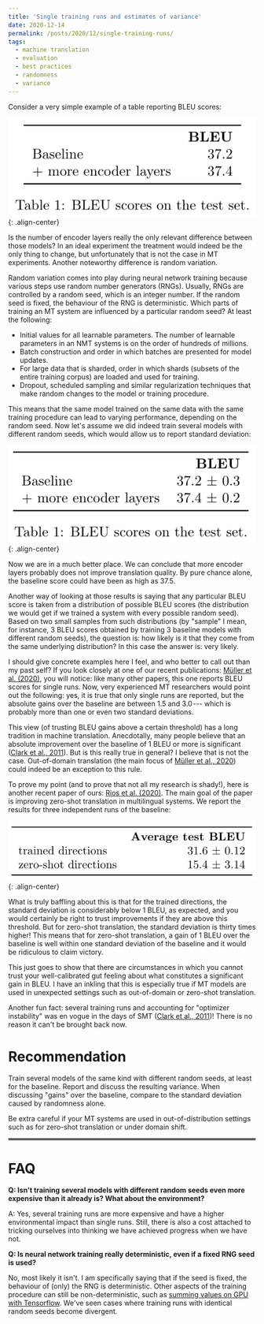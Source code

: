 ```yaml
---
title: 'Single training runs and estimates of variance'
date: 2020-12-14
permalink: /posts/2020/12/single-training-runs/
tags:
  - machine translation
  - evaluation
  - best practices
  - randomness
  - variance
---
```


Consider a very simple example of a table reporting BLEU scores:

![simple BLEU table](/images/single-training-runs-1.png){: .align-center}

Is the number of encoder layers really the only relevant difference between those models? In an ideal experiment the treatment would
indeed be the only thing to change, but unfortunately that is not the case in MT experiments. Another noteworthy difference is random variation.

Random variation comes into play during neural network training because various steps use random number generators (RNGs).
Usually, RNGs are controlled by a random seed, which is an integer number. If the random seed is fixed, the behaviour of the RNG is
deterministic. Which parts of training an MT system are influenced by a particular random seed? At least the following:

* Initial values for all learnable parameters. The number of learnable parameters in an NMT systems is on the order of hundreds of millions.
* Batch construction and order in which batches are presented for model updates.
* For large data that is sharded, order in which shards (subsets of the entire training corpus) are loaded and used for training.
* Dropout, scheduled sampling and similar regularization techniques that make random changes to the model or training procedure.

This means that the same model trained on the same data with the same training procedure can lead to varying performance, depending on the
random seed. Now let's assume we did indeed train several models with different random seeds, which would allow us to report standard deviation:

![BLEU results of several runs with variance](/images/single-training-runs-2.png){: .align-center}

Now we are in a much better place. We can conclude that more encoder layers probably does not improve translation quality. By pure chance alone,
the baseline score could have been as high as 37.5.

Another way of looking at those results is saying that any particular BLEU score is taken from a distribution of possible BLEU scores (the distribution
we would get if we trained a system with every possible random seed). Based on two small samples from such distributions (by "sample" I mean, for instance,
3 BLEU scores obtained by training 3 baseline models with different random seeds), the question is: how likely is it that they come from the same underlying
distribution? In this case the answer is: very likely.

I should give concrete examples here I feel, and who better to call out than my past self? If you look closely at one of our recent publications:
[Müller et al. (2020)](https://www.aclweb.org/anthology/2020.amta-research.14/), you will notice: like many other papers, this one reports BLEU scores for single runs.
Now, very experienced MT researchers would point out the following: yes, it is true that only single runs are reported, but the absolute gains over the baseline
are between 1.5 and 3.0 --- which is probably more than one or even two standard deviations.

This view (of trusting BLEU gains above a certain threshold) has a long tradition in machine translation. Anecdotally, many people believe that an absolute
improvement over the baseline of 1 BLEU or more is significant ([Clark et al., 2011](https://www.aclweb.org/anthology/P11-2031.pdf)). But is this really true in general? I believe that is not the case.
Out-of-domain translation (the main focus of [Müller et al., 2020](https://www.aclweb.org/anthology/2020.amta-research.14/)) could indeed be an exception to this rule.

To prove my point (and to prove that not all my research is shady!), here is another recent paper of ours: [Rios et al. (2020)](https://www.statmt.org/wmt20/pdf/2020.wmt-1.64.pdf). The main goal of the paper
is improving zero-shot translation in multilingual systems. We report the results for three independent runs of the baseline:

![Numbers taken from Rios et al. (2020)](/images/single-training-runs-3.png){: .align-center}

What is truly baffling about this is that for the trained directions, the standard deviation is considerably below 1
BLEU, as expected, and you would certainly be right to trust improvements if they are above this threshold. But for zero-shot translation, the standard
deviation is thirty times higher! This means that for zero-shot translation, a gain of 1 BLEU over the baseline is well within one standard deviation of
the baseline and it would be ridiculous to claim victory.

This just goes to show that there are circumstances in which you cannot trust your well-calibrated gut feeling about what constitutes a significant gain
in BLEU. I have an inkling that this is especially true if MT models are used in unexpected settings such as out-of-domain or zero-shot translation.

Another fun fact: several training runs and accounting for "optimizer instability" was en vogue in the days of SMT ([Clark et al., 2011](https://www.aclweb.org/anthology/P11-2031.pdf))! There is no
reason it can't be brought back now.

Recommendation
==============

Train several models of the same kind with different random seeds, at least for the baseline. Report and discuss the resulting variance.
When discussing "gains" over the baseline, compare to the standard deviation caused by randomness alone.

Be extra careful if your MT systems are used in out-of-distribution settings such as for zero-shot translation or under domain shift.

<hr style="border:2px solid gray">

FAQ
===

**Q: Isn't training several models with different random seeds even more expensive than it already is? What about the environment?**

A: Yes, several training runs are more expensive and have a higher environmental impact than single runs. Still, there is also a cost attached to tricking ourselves
into thinking we have achieved progress when we have not.

**Q: Is neural network training really deterministic, even if a fixed RNG seed is used?**

No, most likely it isn't. I am specifically saying that if the seed is fixed, the behaviour of (only) the RNG is deterministic. Other aspects of the training
procedure can still be non-deterministic, such as [summing values on GPU with Tensorflow](https://stackoverflow.com/questions/50744565/how-to-handle-non-determinism-when-training-on-a-gpu). We've seen cases where training runs with identical random seeds
become divergent.
